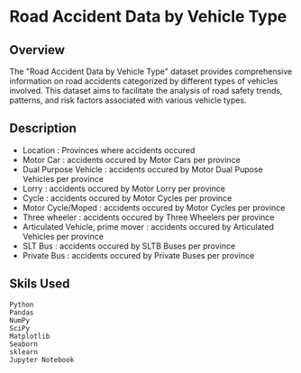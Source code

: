 # Road Accident Data by Vehicle Type
## Overview
The "Road Accident Data by Vehicle Type" dataset provides comprehensive information on road accidents categorized by different types of vehicles involved. This dataset aims to facilitate the analysis of road safety trends, patterns, and risk factors associated with various vehicle types.
## Description
* Location : Provinces where accidents occured
* Motor Car : accidents occured by Motor Cars per province
* Dual Purpose Vehicle : accidents occured by Motor Dual Pupose Vehicles per province
* Lorry : accidents occured by Motor Lorry per province
* Cycle : accidents occured by Motor Cycles per province
* Motor Cycle/Moped : accidents occured by Motor Cycles per province
* Three wheeler : accidents occured by Three Wheelers per province
* Articulated Vehicle, prime mover : accidents occured by Articulated Vehicles per province
* SLT Bus : accidents occured by SLTB Buses per province
* Private Bus : accidents occured by Private Buses per province
## Skils Used
```
Python
Pandas
NumPy
SciPy
Matplotlib
Seaborn
sklearn
Jupyter Notebook
```
